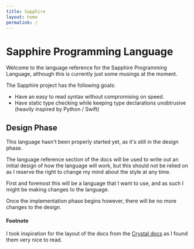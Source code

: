 ```yaml
---
title: Sapphire
layout: home
permalink: /
---
```


# Sapphire Programming Language
Welcome to the language reference for the Sapphire Programming Language, although this is currently just some musings at the moment.

The Sapphire project has the following goals:
- Have an easy to read syntax without compromising on speed.
- Have static type checking while keeping type declarations unobtrusive (heavily inspired by Python / Swift)

## Design Phase
This language hasn't been properly started yet, as it's still in the design phase.

The language reference section of the docs will be used to write out an initial design of how the language will work, but this should not be relied on as I reserve the right to change my mind about the style at any time.

First and foremost this will be a language that I want to use, and as such I might be making changes to the language.

Once the implementation phase begins however, there will be no more changes to the design.

#### Footnote
I took inspiration for the layout of the docs from the [Crystal docs](https://crystal-lang.org/docs/) as I found them very nice to read.
